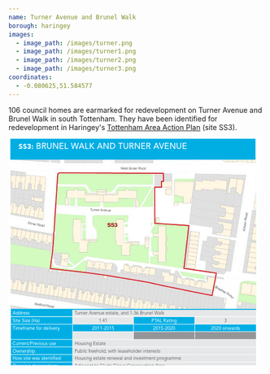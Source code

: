 ```yaml
---
name: Turner Avenue and Brunel Walk 
borough: haringey
images:
  - image_path: /images/turner.png
  - image_path: /images/turner1.png
  - image_path: /images/turner2.png
  - image_path: /images/turner3.png
coordinates: 
  - -0.080625,51.584577
---
```

106 council homes are earmarked for redevelopment on Turner Avenue and Brunel Walk in south Tottenham. They have been identified for redevelopment in Haringey's [Tottenham Area Action Plan](https://www.haringey.gov.uk/sites/haringeygovuk/files/final_haringey_tottenham_aap_dtp_online.pdf) (site SS3). 

![](/images/turner3.png)
